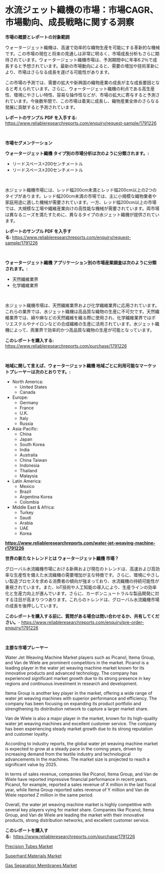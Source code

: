 <p><h1>水流ジェット織機の市場：市場CAGR、市場動向、成長戦略に関する洞察</h1></p><p><strong>市場の概要とレポートの対象範囲</strong></p>
<p><p>ウォータージェット織機は、高速で効率的な織物生産を可能にする革新的な機械です。この市場の現在と将来の見通しは非常に明るく、市場成長分析もさらに期待されています。ウォータージェット織機市場は、予測期間中に年率6.2％で成長すると予想されています。最新の市場動向によると、需要の増加や技術革新により、市場はさらなる成長を遂げる可能性があります。</p><p>この市場の予測では、需要の拡大や新興国の織物産業の成長が主な成長要因となると考えられています。さらに、ウォータージェット織機の利点である高生産性、環境にやさしい特性、容易な操作性などが、市場の拡大に寄与すると予測されています。今後数年間で、この市場は着実に成長し、織物産業全体のさらなる発展に貢献すると予測されています。</p></p>
<p><strong>レポートのサンプル PDF を入手する:</strong> <a href="https://www.reliableresearchreports.com/enquiry/request-sample/1791226">https://www.reliableresearchreports.com/enquiry/request-sample/1791226</a></p>
<p>&nbsp;</p>
<p><strong>市場セグメンテーション</strong></p>
<p><strong>ウォータージェット織機 タイプ別の市場分析は次のように分類されます。:</strong></p>
<p><ul><li>リードスペース<200センチメートル</li><li>リードスペース≥200センチメートル</li></ul></p>
<p>&nbsp;</p>
<p><p>水ジェット織機市場には、レッド幅200cm未満とレッド幅200cm以上の2つのタイプがあります。レッド幅200cm未満の市場では、主に小規模な織物業者や家庭用途に適した機械が需要されています。一方、レッド幅200cm以上の市場では、大規模な工場や繊維産業向けの高性能な機械が需要されています。両市場は異なるニーズを満たすために、異なるタイプの水ジェット織機が提供されています。</p></p>
<p><strong>レポートのサンプル PDF を入手する:</strong>&nbsp;<a href="https://www.reliableresearchreports.com/enquiry/request-sample/1791226">https://www.reliableresearchreports.com/enquiry/request-sample/1791226</a></p>
<p>&nbsp;</p>
<p><strong> ウォータージェット織機 アプリケーション別の市場産業調査は次のように分類されます。:</strong></p>
<p><ul><li>天然繊維業界</li><li>化学繊維業界</li></ul></p>
<p>&nbsp;</p>
<p><p>水ジェット織機市場は、天然繊維業界および化学繊維業界に応用されています。これらの業界では、水ジェット織機は高品質な織物の生産に不可欠です。天然繊維業界では、綿や麻などの天然繊維を織る際に使用され、化学繊維業界ではポリエステルやナイロンなどの合成繊維の生産に活用されています。水ジェット織機によって、両業界で効率的かつ高品質な織物の生産が可能となっています。</p></p>
<p><strong>このレポートを購入する:</strong>&nbsp; <a href="https://www.reliableresearchreports.com/purchase/1791226">https://www.reliableresearchreports.com/purchase/1791226</a></p>
<p>&nbsp;</p>
<p><strong>地域に関して言えば、ウォータージェット織機 地域ごとに利用可能なマーケットプレーヤーは次のとおりです。:</strong></p>
<p><ul>
    <li>
        North America:
        <ul>
            <li>United States</li>
            <li>Canada</li>
        </ul>
    </li>
    <li>
        Europe:
        <ul>
            <li>Germany</li>
            <li>France</li>
            <li>U.K.</li>
            <li>Italy</li>
            <li>Russia</li>
        </ul>
    </li>
    <li>
        Asia-Pacific:
        <ul>
            <li>China</li>
            <li>Japan</li>
            <li>South Korea</li>
            <li>India</li>
            <li>Australia</li>
            <li>China Taiwan</li>
            <li>Indonesia</li>
            <li>Thailand</li>
            <li>Malaysia</li>
        </ul>
    </li>
    <li>
        Latin America:
        <ul>
            <li>Mexico</li>
            <li>Brazil</li>
            <li>Argentina Korea</li>
            <li>Colombia</li>
        </ul>
    </li>
    <li>
        Middle East & Africa:
        <ul>
            <li>Turkey</li>
            <li>Saudi</li>
            <li>Arabia</li>
            <li>UAE</li>
            <li>Korea</li>
        </ul>
    </li>
    </ul></p>
<p><strong><a href="https://www.reliableresearchreports.com/water-jet-weaving-machine-r1791226">https://www.reliableresearchreports.com/water-jet-weaving-machine-r1791226</a></strong>&nbsp;</p>
<p><strong>世界の新たなトレンドとは ウォータージェット織機 市場？</strong></p>
<p><p>グローバル水流織機市場における新興および現在のトレンドは、高速および高効率な生産性を備えた水流織機の需要増加が主な特徴です。さらに、環境にやさしい製造プロセスを求める消費者の傾向が強まっており、水流織機の持続可能性が重視されています。また、IoT技術や人工知能の導入により、生産ラインの効率化と生産力向上が進んでいます。さらに、カーボンニュートラルな製品開発に対する注目が高まりつつあります。これらのトレンドは、グローバル水流織機市場の成長を後押ししています。</p></p>
<p><strong>このレポートを購入する前に、質問がある場合は問い合わせるか、共有してください。</strong>- <a href="https://www.reliableresearchreports.com/enquiry/pre-order-enquiry/1791226">https://www.reliableresearchreports.com/enquiry/pre-order-enquiry/1791226</a></p>
<p>&nbsp;</p>
<p><strong>主要な市場プレーヤー</strong></p>
<p><p>Water Jet Weaving Machine Market players such as Picanol, Itema Group, and Van de Wiele are prominent competitors in the market. Picanol is a leading player in the water jet weaving machine market known for its innovative products and advanced technology. The company has experienced significant market growth due to its strong presence in key regions and continuous investment in research and development.</p><p>Itema Group is another key player in the market, offering a wide range of water jet weaving machines with superior performance and efficiency. The company has been focusing on expanding its product portfolio and strengthening its distribution network to capture a larger market share.</p><p>Van de Wiele is also a major player in the market, known for its high-quality water jet weaving machines and excellent customer service. The company has been experiencing steady market growth due to its strong reputation and customer loyalty.</p><p>According to industry reports, the global water jet weaving machine market is expected to grow at a steady pace in the coming years, driven by increasing demand from the textile industry and technological advancements in the machines. The market size is projected to reach a significant value by 2025.</p><p>In terms of sales revenue, companies like Picanol, Itema Group, and Van de Wiele have reported impressive financial performance in recent years. Picanol, for example, reported a sales revenue of X million in the last fiscal year, while Itema Group reported sales revenue of Y million and Van de Wiele reported Z million in the same period.</p><p>Overall, the water jet weaving machine market is highly competitive with several key players vying for market share. Companies like Picanol, Itema Group, and Van de Wiele are leading the market with their innovative products, strong distribution networks, and excellent customer service.</p></p>
<p><strong>このレポートを購入する:</strong>&nbsp;&nbsp;<a href="https://www.reliableresearchreports.com/purchase/1791226">https://www.reliableresearchreports.com/purchase/1791226</a></p>
<p><p><a href="https://www.linkedin.com/pulse/precision-tubes-market-growth-trends-covid-19-impact-forecasts-890qf?trackingId=0LXmBoqYbqiiYQZkj39nsw%3D%3D">Precision Tubes Market</a></p><p><a href="https://www.linkedin.com/pulse/superhard-materials-market-comprehensive-report-its-share-amp-qeuyc?trackingId=A4Lij6sPCu83NRDrw%2BJm5w%3D%3D">Superhard Materials Market</a></p><p><a href="https://www.linkedin.com/pulse/gas-separation-membranes-market-goal-estimating-size-future-59wif?trackingId=9N4W1ms2d4Mxk66mJauQ8A%3D%3D">Gas Separation Membranes Market</a></p></p>